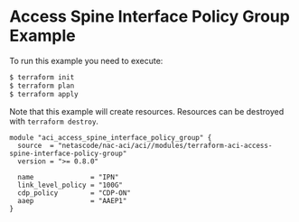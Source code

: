 <!-- BEGIN_TF_DOCS -->
# Access Spine Interface Policy Group Example

To run this example you need to execute:

```bash
$ terraform init
$ terraform plan
$ terraform apply
```

Note that this example will create resources. Resources can be destroyed with `terraform destroy`.

```hcl
module "aci_access_spine_interface_policy_group" {
  source  = "netascode/nac-aci/aci//modules/terraform-aci-access-spine-interface-policy-group"
  version = ">= 0.8.0"

  name              = "IPN"
  link_level_policy = "100G"
  cdp_policy        = "CDP-ON"
  aaep              = "AAEP1"
}
```
<!-- END_TF_DOCS -->
